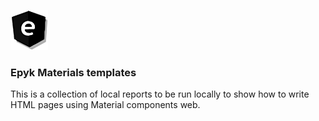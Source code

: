 
![](https://raw.githubusercontent.com/epykure/epyk-materials-templates/master/static/images/logo.ico)

### Epyk Materials templates 

This is a collection of local reports to be run locally to show how to write HTML pages using Material components web.
